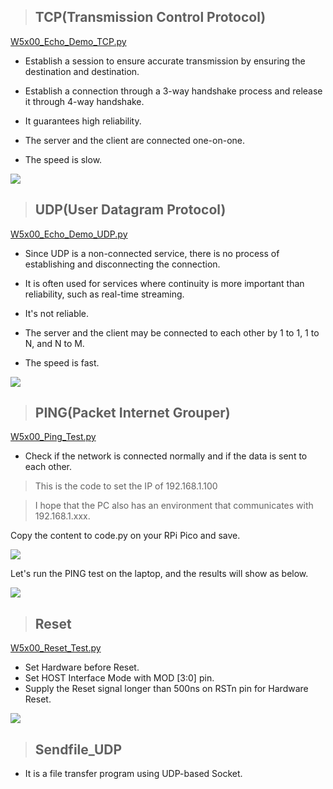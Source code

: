 > ## TCP(Transmission Control Protocol)

[W5x00_Echo_Demo_TCP.py](https://github.com/Wiznet/RP2040-HAT-CircuitPython/blob/master/examples/Network/W5x00_Echo_Demo_TCP.py)

- Establish a session to ensure accurate transmission by ensuring the destination and destination.

- Establish a connection through a 3-way handshake process and release it through 4-way handshake.
- It guarantees high reliability.
- The server and the client are connected one-on-one.
- The speed is slow.

![][link-tcpflow]

> ## UDP(User Datagram Protocol)

[W5x00_Echo_Demo_UDP.py](https://github.com/Wiznet/RP2040-HAT-CircuitPython/blob/master/examples/Network/W5x00_Echo_Demo_UDP.py)

- Since UDP is a non-connected service, there is no process of establishing and disconnecting the connection.
- It is often used for services where continuity is more important than reliability, such as real-time streaming.

- It's not reliable.
- The server and the client may be connected to each other by 1 to 1, 1 to N, and N to M.

- The speed is fast.

![][link-udpflow]

> ## PING(Packet Internet Grouper)

[W5x00_Ping_Test.py](https://github.com/Wiznet/RP2040-HAT-CircuitPython/blob/master/examples/Network/W5x00_Ping_Test.py)

- Check if the network is connected normally and if the data is sent to each other.

> This is the code to set the IP of 192.168.1.100

> I hope that the PC also has an environment that communicates with 192.168.1.xxx.

Copy the content to code.py on your RPi Pico and save.

![][link-ping_1]

Let's run the PING test on the laptop, and the results will show as below.

![][link-ping_2]



> ## Reset

[W5x00_Reset_Test.py](https://github.com/Wiznet/RP2040-HAT-CircuitPython/blob/master/examples/Network/W5x00_Reset_Test.py)

- Set Hardware before Reset.
- Set HOST Interface Mode with MOD [3:0] pin.
- Supply the Reset signal longer than 500ns on RSTn pin for Hardware Reset.

![][link-reset]



> ## Sendfile_UDP

- It is a file transfer program using UDP-based Socket.







<!--

Link

-->

[link-tcpflow]: https://github.com/Wiznet/RP2040-HAT-CircuitPython/blob/master/images/NETWORK/TCP%20flow.jpg
[link-udpflow]: https://github.com/Wiznet/RP2040-HAT-CircuitPython/blob/master/images/NETWORK/UDP%20flow.jpg
[link-ping_1]: https://github.com/Wiznet/RP2040-HAT-CircuitPython/blob/master/images/NETWORK/Pico_PING_1.jpg
[link-ping_2]: https://github.com/Wiznet/RP2040-HAT-CircuitPython/blob/master/images/NETWORK/Pico_PING_2.jpg
[link-reset]: https://github.com/Wiznet/RP2040-HAT-CircuitPython/blob/master/images/NETWORK/reset.jpg

